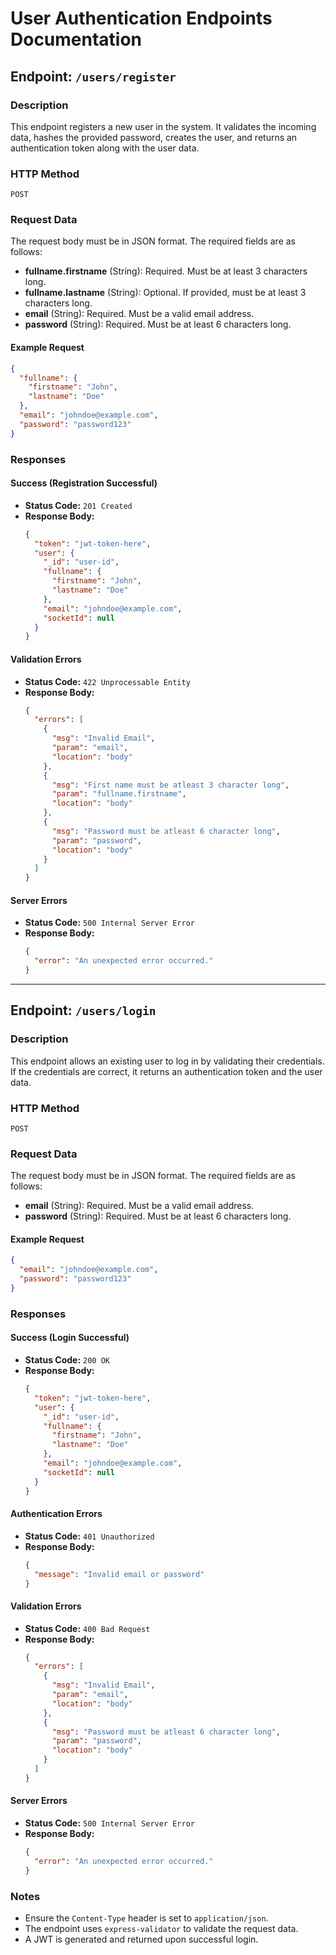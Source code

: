 # User Authentication Endpoints Documentation

## Endpoint: `/users/register`

### Description
This endpoint registers a new user in the system. It validates the incoming data, hashes the provided password, creates the user, and returns an authentication token along with the user data.

### HTTP Method
`POST`

### Request Data
The request body must be in JSON format. The required fields are as follows:

- **fullname.firstname** (String): Required. Must be at least 3 characters long.
- **fullname.lastname** (String): Optional. If provided, must be at least 3 characters long.
- **email** (String): Required. Must be a valid email address.
- **password** (String): Required. Must be at least 6 characters long.

#### Example Request
```json
{
  "fullname": {
    "firstname": "John",
    "lastname": "Doe"
  },
  "email": "johndoe@example.com",
  "password": "password123"
}
```

### Responses

#### Success (Registration Successful)
- **Status Code:** `201 Created`
- **Response Body:**
  ```json
  {
    "token": "jwt-token-here",
    "user": {
      "_id": "user-id",
      "fullname": {
        "firstname": "John",
        "lastname": "Doe"
      },
      "email": "johndoe@example.com",
      "socketId": null
    }
  }
  ```

#### Validation Errors
- **Status Code:** `422 Unprocessable Entity`
- **Response Body:**
  ```json
  {
    "errors": [
      {
        "msg": "Invalid Email",
        "param": "email",
        "location": "body"
      },
      {
        "msg": "First name must be atleast 3 character long",
        "param": "fullname.firstname",
        "location": "body"
      },
      {
        "msg": "Password must be atleast 6 character long",
        "param": "password",
        "location": "body"
      }
    ]
  }
  ```

#### Server Errors
- **Status Code:** `500 Internal Server Error`
- **Response Body:**
  ```json
  {
    "error": "An unexpected error occurred."
  }
  ```

---

## Endpoint: `/users/login`

### Description
This endpoint allows an existing user to log in by validating their credentials. If the credentials are correct, it returns an authentication token and the user data.

### HTTP Method
`POST`

### Request Data
The request body must be in JSON format. The required fields are as follows:

- **email** (String): Required. Must be a valid email address.
- **password** (String): Required. Must be at least 6 characters long.

#### Example Request
```json
{
  "email": "johndoe@example.com",
  "password": "password123"
}
```

### Responses

#### Success (Login Successful)
- **Status Code:** `200 OK`
- **Response Body:**
  ```json
  {
    "token": "jwt-token-here",
    "user": {
      "_id": "user-id",
      "fullname": {
        "firstname": "John",
        "lastname": "Doe"
      },
      "email": "johndoe@example.com",
      "socketId": null
    }
  }
  ```

#### Authentication Errors
- **Status Code:** `401 Unauthorized`
- **Response Body:**
  ```json
  {
    "message": "Invalid email or password"
  }
  ```

#### Validation Errors
- **Status Code:** `400 Bad Request`
- **Response Body:**
  ```json
  {
    "errors": [
      {
        "msg": "Invalid Email",
        "param": "email",
        "location": "body"
      },
      {
        "msg": "Password must be atleast 6 character long",
        "param": "password",
        "location": "body"
      }
    ]
  }
  ```

#### Server Errors
- **Status Code:** `500 Internal Server Error`
- **Response Body:**
  ```json
  {
    "error": "An unexpected error occurred."
  }
  ```

### Notes
- Ensure the `Content-Type` header is set to `application/json`.
- The endpoint uses `express-validator` to validate the request data.
- A JWT is generated and returned upon successful login.
